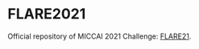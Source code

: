 # FLARE2021
Official repository of MICCAI 2021 Challenge: [FLARE21](https://flare.grand-challenge.org/FLARE21/).
